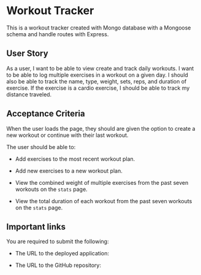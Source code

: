 # Workout Tracker

This is a workout tracker created with Mongo database with a Mongoose schema and handle routes with Express.

## User Story

  As a user, I want to be able to view create and track daily workouts. 
  I want to be able to log multiple exercises in a workout on a given day. 
  I should also be able to track the name, type, weight, sets, reps, and duration of exercise. 
  If the exercise is a cardio exercise, I should be able to track my distance traveled.

## Acceptance Criteria

When the user loads the page, they should are given the option to create a new workout or continue with their last workout.

The user should be able to:

  * Add exercises to the most recent workout plan.

  * Add new exercises to a new workout plan.

  * View the combined weight of multiple exercises from the past seven workouts on the `stats` page.

  * View the total duration of each workout from the past seven workouts on the `stats` page.

## Important links

You are required to submit the following:

* The URL to the deployed application:

* The URL to the GitHub repository:
